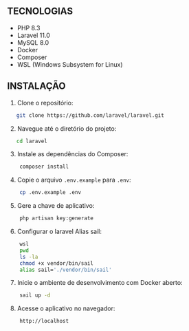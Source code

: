 ## TECNOLOGIAS
- PHP 8.3
- Laravel 11.0
- MySQL 8.0
- Docker
- Composer
- WSL (Windows Subsystem for Linux)

## INSTALAÇÃO
1. Clone o repositório:
```bash
   git clone https://github.com/laravel/laravel.git
```
2. Navegue até o diretório do projeto:
```bash
   cd laravel
```
3. Instale as dependências do Composer:
```bash
    composer install
```
4. Copie o arquivo `.env.example` para `.env`:
```bash
    cp .env.example .env
```
5. Gere a chave de aplicativo:
```bash
    php artisan key:generate
```
6. Configurar o laravel Alias sail:
```bash
    wsl
    pwd
    ls -la
    chmod +x vendor/bin/sail
    alias sail='./vendor/bin/sail'
```
7. Inicie o ambiente de desenvolvimento com Docker aberto:
```bash
    sail up -d
```
8. Acesse o aplicativo no navegador:
```
    http://localhost
```